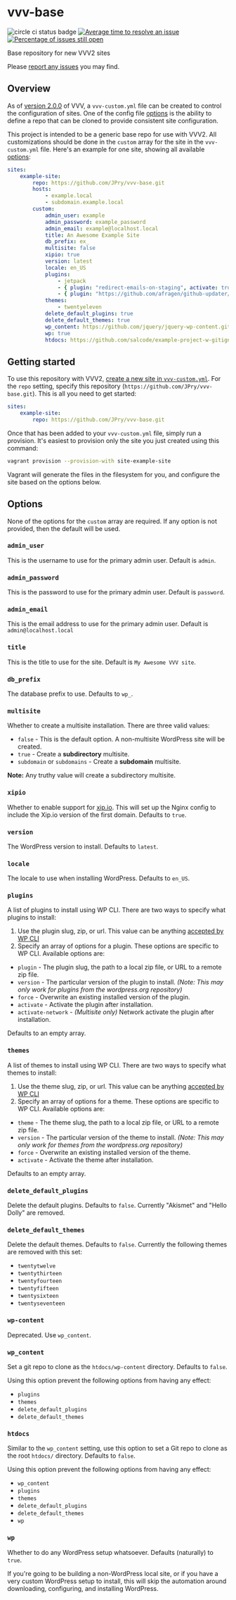# vvv-base

![circle ci status badge](https://circleci.com/gh/JPry/vvv-base/tree/develop.svg?style=shield&circle-token=2a4b06e9259652a98d26b701ab76636f38d95cc8)
[![Average time to resolve an issue](http://isitmaintained.com/badge/resolution/JPry/vvv-base.svg)](http://isitmaintained.com/project/JPry/vvv-base "Average time to resolve an issue")
[![Percentage of issues still open](http://isitmaintained.com/badge/open/JPry/vvv-base.svg)](http://isitmaintained.com/project/JPry/vvv-base "Percentage of issues still open")

Base repository for new VVV2 sites

Please [report any issues](https://github.com/JPry/vvv-base/issues) you may find.

## Overview

As of [version 2.0.0](https://varyingvagrantvagrants.org/blog/2017/03/13/varying-vagrant-vagrants-2-0-0.html) of VVV, 
a `vvv-custom.yml` file can be created to control the configuration of sites. One of the config file [options](https://varyingvagrantvagrants.org/docs/en-US/vvv-config/)
is the ability to define a repo that can be cloned to provide consistent site configuration.

This project is intended to be a generic base repo for use with VVV2. All customizations should be done in the
`custom` array for the site in the `vvv-custom.yml` file. Here's an example for one site, showing all available [options](#options):

```yml
sites:
    example-site:
        repo: https://github.com/JPry/vvv-base.git
        hosts:
            - example.local
            - subdomain.example.local
        custom:
            admin_user: example
            admin_password: example_password
            admin_email: example@localhost.local
            title: An Awesome Example Site
            db_prefix: ex_
            multisite: false
            xipio: true
            version: latest
            locale: en_US
            plugins:
                - jetpack
                - { plugin: "redirect-emails-on-staging", activate: true }
                - { plugin: "https://github.com/afragen/github-updater/archive/6.3.1.zip", force: true, activate: true }
            themes:
                - twentyeleven
            delete_default_plugins: true
            delete_default_themes: true
            wp_content: https://github.com/jquery/jquery-wp-content.git
            wp: true
            htdocs: https://github.com/salcode/example-project-w-gitignore.git

```

## Getting started

To use this repository with VVV2, [create a new site in `vvv-custom.yml`](https://varyingvagrantvagrants.org/docs/en-US/vvv-config/). For the `repo` setting, specify this repository (`https://github.com/JPry/vvv-base.git`). This is all you need to get started:

```yml
sites:
    example-site:
        repo: https://github.com/JPry/vvv-base.git
```

Once that has been added to your `vvv-custom.yml` file, simply run a provision. It's easiest to provision only the site you just created using this command:

```bash
vagrant provision --provision-with site-example-site
```

Vagrant will generate the files in the filesystem for you, and configure the site based on the options below.

## Options

None of the options for the `custom` array are required. If any option is not provided, then the default will be used.

### `admin_user`

This is the username to use for the primary admin user. Default is `admin`.

### `admin_password`

This is the password to use for the primary admin user. Default is `password`.

### `admin_email`

This is the email address to use for the primary admin user. Default is `admin@localhost.local`

### `title`

This is the title to use for the site. Default is `My Awesome VVV site`.

### `db_prefix`

The database prefix to use. Defaults to `wp_`.

### `multisite`

Whether to create a multisite installation. There are three valid values:

* `false` - This is the default option. A non-multisite WordPress site will be created.
* `true` - Create a **subdirectory** multisite.
* `subdomain` or `subdomains` - Create a **subdomain** multisite.

**Note:** Any truthy value will create a subdirectory multisite.

### `xipio`

Whether to enable support for [xip.io](http://xip.io). This will set up the Nginx config to include the Xip.io version of the first domain. Defaults to `true`.

### `version`

The WordPress version to install. Defaults to `latest`.

### `locale`

The locale to use when installing WordPress. Defaults to `en_US`.

### `plugins`

A list of plugins to install using WP CLI. There are two ways to specify what plugins to install:

1. Use the plugin slug, zip, or url. This value can be anything [accepted by WP CLI](https://developer.wordpress.org/cli/commands/plugin/install/)
1. Specify an array of options for a plugin. These options are specific to WP CLI. Available options are:
 * `plugin` - The plugin slug, the path to a local zip file, or URL to a remote zip file.
 * `version` - The particular version of the plugin to install. *(Note: This may only work for plugins from the wordpress.org repository)*
 * `force` - Overwrite an existing installed version of the plugin.
 * `activate` - Activate the plugin after installation.
 * `activate-network` - *(Multisite only)* Network activate the plugin after installation.

Defaults to an empty array.

### `themes`

A list of themes to install using WP CLI. There are two ways to specify what themes to install:

1. Use the theme slug, zip, or url. This value can be anything [accepted by WP CLI](https://developer.wordpress.org/cli/commands/theme/install/)
1. Specify an array of options for a theme. These options are specific to WP CLI. Available options are:
 * `theme` - The theme slug, the path to a local zip file, or URL to a remote zip file.
 * `version` - The particular version of the theme to install. *(Note: This may only work for themes from the wordpress.org repository)*
 * `force` - Overwrite an existing installed version of the theme.
 * `activate` - Activate the theme after installation.

Defaults to an empty array.

### `delete_default_plugins`

Delete the default plugins. Defaults to `false`. Currently "Akismet" and "Hello Dolly" are removed. 

### `delete_default_themes`

Delete the default themes. Defaults to `false`. Currently the following themes are removed with this set:

* `twentytwelve`
* `twentythirteen`
* `twentyfourteen`
* `twentyfifteen`
* `twentysixteen`
* `twentyseventeen`

### `wp-content`

Deprecated. Use `wp_content`.

### `wp_content`

Set a git repo to clone as the `htdocs/wp-content` directory. Defaults to `false`.

Using this option prevent the following options from having any effect:
* `plugins`
* `themes`
* `delete_default_plugins`
* `delete_default_themes`

### `htdocs`

Similar to the `wp_content` setting, use this option to set a Git repo to clone as the root `htdocs/` directory. Defaults to `false`.

Using this option prevent the following options from having any effect:
* `wp_content`
* `plugins`
* `themes`
* `delete_default_plugins`
* `delete_default_themes`
* `wp`

### `wp`

Whether to do any WordPress setup whatsoever. Defaults (naturally) to `true`.

If you're going to be building a non-WordPress local site, or if you have a very custom WordPress setup to install, this will skip the automation around downloading, configuring, and installing WordPress.
